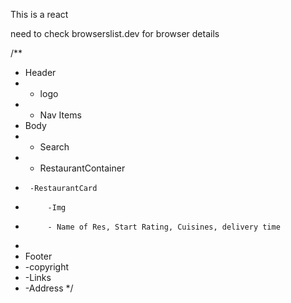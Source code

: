 This is a react 

need to check browserslist.dev for browser details




/**
 * Header
 *  - logo
 *  - Nav Items
 * Body 
 *  - Search
 *  - RestaurantContainer
 *      -RestaurantCard
 *          -Img
 *          - Name of Res, Start Rating, Cuisines, delivery time    
 * 
 * Footer
 *  -copyright
 *  -Links
 *  -Address
 */
